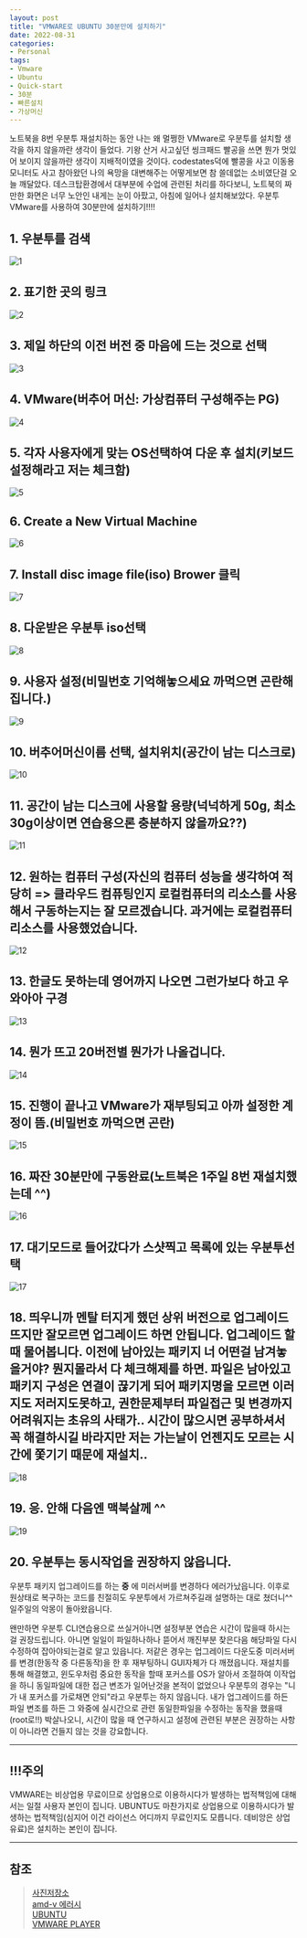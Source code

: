 ```yaml
---
layout: post
title: "VMWARE로 UBUNTU 30분만에 설치하기"
date: 2022-08-31
categories:
- Personal
tags:
- Vmware
- Ubuntu
- Quick-start
- 30분
- 빠른설치
- 가상머신
---
```


노트북을 8번 우분투 재설치하는 동안 나는 왜 멀쩡한 VMware로 우분투를 설치할 생각을 하지 않을까란 생각이 들었다. 기왕 산거 사고싶던 씽크패드 빨공을 쓰면 뭔가 멋있어 보이지 않을까란 생각이 지배적이였을 것이다. codestates덕에 빨콩을 사고 이동용모니터도 사고 참아왔던 나의 욕망을 대변해주는 어떻게보면 참 쓸데없는 소비였단걸 오늘 깨달았다. 데스크탑환경에서 대부분에 수업에 관련된 처리를 하다보니, 노트북의 짜만한 화면은 너무 노안인 내게는 눈이 아팠고, 아침에 일어나 설치해보았다. 우분투 VMware를 사용하여 30분만에 설치하기!!!!

## 1. 우분투를 검색

![1](/assets/img/220831-u-1.png)

## 2. 표기한 곳의 링크

![2](/assets/img/220831-u-2.png)

## 3. 제일 하단의 이전 버전 중 마음에 드는 것으로 선택

![3](/assets/img/220831-u-3.png)

## 4. VMware(버추어 머신: 가상컴퓨터 구성해주는 PG)

![4](/assets/img/220831-u-4.png)

## 5. 각자 사용자에게 맞는 OS선택하여 다운 후 설치(키보드 설정해라고 저는 체크함)

![5](/assets/img/220831-u-5.png)

## 6. Create a New Virtual Machine

![6](/assets/img/220831-u-6.png)

## 7. Install disc image file(iso) Brower 클릭

![7](/assets/img/220831-u-7.png)

## 8. 다운받은 우분투 iso선택

![8](/assets/img/220831-u-8.png)

## 9. 사용자 설정(비밀번호 기억해놓으세요 까먹으면 곤란해집니다.)

![9](/assets/img/220831-u-9.png)

## 10. 버추어머신이름 선택, 설치위치(공간이 남는 디스크로)

![10](/assets/img/220831-u-10.png)

## 11. 공간이 남는 디스크에 사용할 용량(넉넉하게 50g, 최소 30g이상이면 연습용으론 충분하지 않을까요??)

![11](/assets/img/220831-u-11.png)

## 12. 원하는 컴퓨터 구성(자신의 컴퓨터 성능을 생각하여 적당히 => 클라우드 컴퓨팅인지 로컬컴퓨터의 리소스를 사용해서 구동하는지는 잘 모르겠습니다. 과거에는 로컬컴퓨터 리소스를 사용했었습니다.

![12](/assets/img/220831-u-12.png)

## 13. 한글도 못하는데 영어까지 나오면 그런가보다 하고 우와아아 구경

![13](/assets/img/220831-u-13.png)

## 14. 뭔가 뜨고 20버전별 뭔가가 나올겁니다.

![14](/assets/img/220831-u-14.png)

## 15. 진행이 끝나고 VMware가 재부팅되고 아까 설정한 계정이 뜸.(비밀번호 까먹으면 곤란)

![15](/assets/img/220831-u-15.png)

## 16. 짜잔 30분만에 구동완료(노트북은 1주일 8번 재설치했는데 ^^)

![16](/assets/img/220831-u-16.png)

## 17. 대기모드로 들어갔다가 스샷찍고 목록에 있는 우분투선택

![17](/assets/img/220831-u-17.png)

## 18. **띄우니까 멘탈 터지게 했던 상위 버전으로 업그레이드 뜨지만 잘모르면 업그레이드 하면 안됩니다. 업그레이드 할때 물어봅니다. 이전에 남아있는 패키지 너 어떤걸 남겨놓을거야? 뭔지몰라서 다 체크해제를 하면. 파일은 남아있고 패키지 구성은 연결이 끊기게 되어 패키지명을 모르면 이러지도 저러지도못하고, 권한문제부터 파일접근 및 변경까지 어려워지는 초유의 사태가.. 시간이 많으시면 공부하셔서 꼭 해결하시길 바라지만 저는 가는날이 언젠지도 모르는 시간에 쫓기기 때문에 재설치..**

![18](/assets/img/220831-u-18.png)

## 19. 응. 안해 다음엔 맥북살께 ^^

![19](/assets/img/220831-u-19.png)

## 20. 우분투는 동시작업을 권장하지 않읍니다.

우분투 패키지 업그레이드를 하는 **중** 에 미러서버를 변경하다 에러가났읍니다. 이후로 원상태로 복구하는 코드를 친절히도 우분투에서 가르쳐주길래 설명하는 대로 쳤더니^^ 일주일의 악몽이 돌아왔읍니다.

왠만하면 우분투 CLI연습용으로 쓰실거아니면 설정부분 연습은 시간이 많을때 하시는걸 권장드립니다. 아니면 일일이 파일하나하나 뜯어서 깨진부분 찾은다음 해당파일 다시 수정하여 잡아야되는걸로 알고 있읍니다. 저같은 경우는 업그레이드 다운도중 미러서버를 변경(한동작 중 다른동작)을 한 후 재부팅하니 GUI자체가 다 깨졌읍니다. 재설치를 통해 해결했고, 윈도우처럼 중요한 동작을 할때 포커스를 OS가 알아서 조절하여 이작업을 하니 동일파일에 대한 접근 변조가 일어난것을 본적이 없었으나 우분투의 경우는 "니가 내 포커스를 가로채면 안되"라고 우분투는 하지 않읍니다. 내가 업그레이드를 하든 파일 변조를 하든 그 와중에 실시간으로 관련 동일한파일을 수정하는 동작을 했을때(root로!!) 박살나오니, 시간이 많을 때 연구하시고 설정에 관련된 부분은 권장하는 사항이 아니라면 건들지 않는 것을 강요합니다.

---

## !!!주의

VMWARE는 비상업용 무료이므로 상업용으로 이용하시다가 발생하는 법적책임에 대해서는 일절 사용자 본인이 집니다. UBUNTU도 마찬가지로 상업용으로 이용하시다가 발생하는 법적책임(심지어 이건 라이선스 어디까지 무료인지도 모릅니다. 데비앙은 상업유료)은 설치하는 본인이 집니다.

---

## 참조

> [사진저장소](https://blog.naver.com/sycork/222863680094)  
> [amd-v 에러시](https://jhnyang.tistory.com/236)  
> [UBUNTU](https://ubuntu.com/)  
> [VMWARE PLAYER](https://www.vmware.com/kr/products/workstation-player/workstation-player-evaluation.html)
